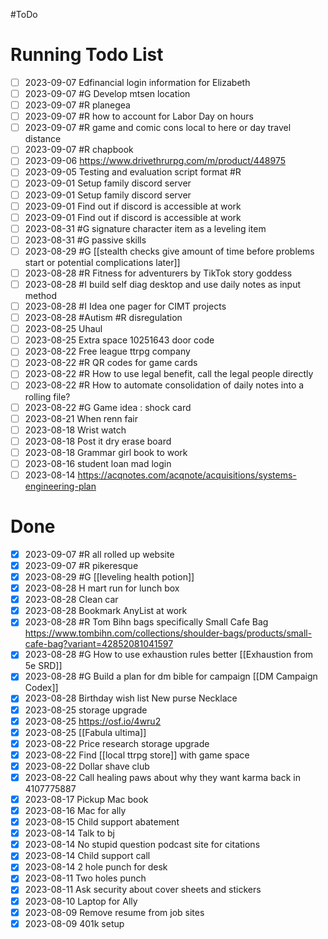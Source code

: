 #ToDo
# Running Todo List
- [ ] 2023-09-07 Edfinancial login information for Elizabeth
- [ ] 2023-09-07 #G Develop mtsen location
- [ ] 2023-09-07 #R planegea
- [ ] 2023-09-07 #R how to account for Labor Day on hours
- [ ] 2023-09-07 #R game and comic cons local to here or day travel distance
- [ ] 2023-09-07 #R chapbook
- [ ] 2023-09-06 https://www.drivethrurpg.com/m/product/448975
- [ ] 2023-09-05 Testing and evaluation script format #R 
- [ ] 2023-09-01 Setup family discord server
- [ ] 2023-09-01 Setup family discord server
- [ ] 2023-09-01 Find out if discord is accessible at work
- [ ] 2023-09-01 Find out if discord is accessible at work
- [ ] 2023-08-31 #G signature character item as a leveling item
- [ ] 2023-08-31 #G passive skills
- [ ] 2023-08-29 #G [[stealth checks give amount of time before problems start or potential complications later]]
- [ ] 2023-08-28 #R Fitness for adventurers by TikTok story goddess
- [ ] 2023-08-28 #I build self diag desktop and use daily notes as input method
- [ ] 2023-08-28 #I Idea one pager for CIMT projects
- [ ] 2023-08-28 #Autism #R disregulation
- [ ] 2023-08-25 Uhaul
- [ ] 2023-08-25 Extra space 10251643 door code
- [ ] 2023-08-22 Free league ttrpg company 
- [ ] 2023-08-22 #R QR codes for game cards
- [ ] 2023-08-22 #R How to use legal benefit, call the legal people directly
- [ ] 2023-08-22 #R How to automate consolidation of daily notes into a rolling file?
- [ ] 2023-08-22 #G Game idea : shock card
- [ ] 2023-08-21 When renn fair
- [ ] 2023-08-18 Wrist watch 
- [ ] 2023-08-18 Post it dry erase board
- [ ] 2023-08-18 Grammar girl book to work 
- [ ] 2023-08-16 student loan mad login
- [ ] 2023-08-14 https://acqnotes.com/acqnote/acquisitions/systems-engineering-plan

# Done
- [x] 2023-09-07 #R all rolled up website
- [x] 2023-09-07 #R pikeresque 
- [x] 2023-08-29 #G [[leveling health potion]]
- [x] 2023-08-28 H mart run for lunch box
- [x] 2023-08-28 Clean car
- [x] 2023-08-28 Bookmark AnyList at work
- [x] 2023-08-28 #R Tom Bihn bags specifically Small Cafe Bag https://www.tombihn.com/collections/shoulder-bags/products/small-cafe-bag?variant=42852081041597
- [x] 2023-08-28 #G How to use exhaustion rules better [[Exhaustion from 5e SRD]]
- [x] 2023-08-28 #G Build a plan for dm bible for campaign [[DM Campaign Codex]]
- [x] 2023-08-28  Birthday wish list New purse Necklace
- [x] 2023-08-25 storage upgrade
- [x] 2023-08-25 https://osf.io/4wru2
- [x] 2023-08-25 [[Fabula ultima]]
- [x] 2023-08-22 Price research storage upgrade
- [x] 2023-08-22 Find [[local ttrpg store]] with game space 
- [x] 2023-08-22 Dollar shave club
- [x] 2023-08-22 Call healing paws about why they want karma back in 4107775887
- [x] 2023-08-17 Pickup Mac book
- [x] 2023-08-16 Mac for ally
- [x] 2023-08-15 Child support abatement 
- [x] 2023-08-14 Talk to bj
- [x] 2023-08-14 No stupid question podcast site for citations 
- [x] 2023-08-14 Child support call
- [x] 2023-08-14 2 hole punch for desk
- [x] 2023-08-11 Two holes punch
- [x] 2023-08-11 Ask security about cover sheets and stickers
- [x] 2023-08-10 Laptop for Ally
- [x] 2023-08-09 Remove resume from job sites
- [x] 2023-08-09 401k setup
